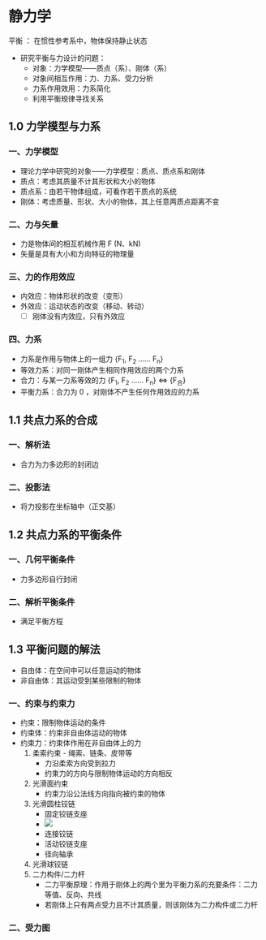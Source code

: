 # 静力学
平衡 ： 在惯性参考系中，物体保持静止状态
- 研究平衡与力设计的问题：
	- 对象：力学模型——质点（系）、刚体（系）
	- 对象间相互作用：力、力系、受力分析
	- 力系作用效用：力系简化
	- 利用平衡规律寻找关系
## 1.0 力学模型与力系
### 一、力学模型
- 理论力学中研究的对象——力学模型：质点、质点系和刚体
- 质点：考虑其质量不计其形状和大小的物体
- 质点系：由若干物体组成，可看作若干质点的系统
- 刚体：考虑质量、形状、大小的物体，其上任意两质点距离不变
### 二、力与矢量
- 力是物体间的相互机械作用 F (N、kN)
- 矢量是具有大小和方向特征的物理量
### 三、力的作用效应
- 内效应：物体形状的改变（变形）
- 外效应：运动状态的改变（移动、转动）
	- [ ] 刚体没有内效应，只有外效应
### 四、力系
- 力系是作用与物体上的一组力 {F<sub>1</sub>, F<sub>2</sub> …… F<sub>n</sub>}
- 等效力系：对同一刚体产生相同作用效应的两个力系
- 合力：与某一力系等效的力 {F<sub>1</sub>, F<sub>2</sub> …… F<sub>n</sub>} <=> {F<sub>合</sub>}
- 平衡力系：合力为 0 ，对刚体不产生任何作用效应的力系
## 1.1 共点力系的合成
### 一、解析法
- 合力为力多边形的封闭边
### 二、投影法
- 将力投影在坐标轴中（正交基）
## 1.2 共点力系的平衡条件
### 一、几何平衡条件
- 力多边形自行封闭
### 二、解析平衡条件
- 满足平衡方程
## 1.3 平衡问题的解法
- 自由体：在空间中可以任意运动的物体
- 非自由体：其运动受到某些限制的物体
### 一、约束与约束力
- 约束：限制物体运动的条件
- 约束体：约束非自由体运动的物体
- 约束力：约束体作用在非自由体上的力
	1. 柔索约束 - 绳索、链条、皮带等
		- 力沿柔索方向受到拉力
		- 约束力的方向与限制物体运动的方向相反
	2. 光滑面约束
		- 约束力沿公法线方向指向被约束的物体
	3. 光滑圆柱铰链
		- 固定铰链支座
		- ![](1-%E9%9D%99%E5%8A%9B%E5%AD%A6_md_files/dc9c60a0-29c7-11ed-8178-3382fa380c68.jpeg?v=1&type=image)
		- 连接铰链
		- 活动铰链支座
		- 径向轴承
	4. 光滑球铰链
	5. 二力构件/二力杆
		- 二力平衡原理：作用于刚体上的两个里为平衡力系的充要条件：二力等值、反向、共线
		- 若刚体上只有两点受力且不计其质量，则该刚体为二力构件或二力杆
### 二、受力图
